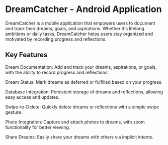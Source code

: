 # DreamCatcher - Android Application
DreamCatcher is a mobile application that empowers users to document and track their dreams, goals, and aspirations. Whether it's lifelong ambitions or daily tasks, DreamCatcher helps users stay organized and motivated by recording progress and reflections.

## Key Features
Dream Documentation: Add and track your dreams, aspirations, or goals, with the ability to record progress and reflections.

Dream Status: Mark dreams as deferred or fulfilled based on your progress.

Database Integration: Persistent storage of dreams and reflections, allowing easy access and updates.

Swipe-to-Delete: Quickly delete dreams or reflections with a simple swipe gesture.

Photo Integration: Capture and attach photos to dreams, with zoom functionality for better viewing.

Share Dreams: Easily share your dreams with others via implicit intents.
